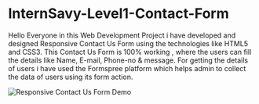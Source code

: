 # InternSavy-Level1-Contact-Form
Hello Everyone in this Web Development Project i have developed and designed Responsive Contact Us Form using the technologies like HTML5 and CSS3.
This Contact Us Form is 100% working , where the users can fill the details like Name, E-mail, Phone-no & message.
For getting the details of users i have used the Formspree platform which helps admin to collect the data of users using its form action.

![Responsive Contact Us Form Demo](https://github.com/itssatyamsingh/InternSavy-Level1-Contact-Form/assets/98775158/9dccd9ec-0782-4672-b406-886b545fcf02)
